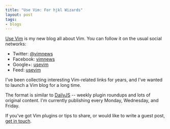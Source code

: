```yaml
---
title: "Use Vim: For hjkl Wizards"
layout: post
tags:
- blogs
---
```


[Use Vim](http://usevim.com/) is my new blog all about Vim.  You can follow it on the usual social networks:

* Twitter: [@vimnews](http://twitter.com/#!/vimnews)
* Facebook: [vimnews](https://www.facebook.com/vimnews)
* Google+: [usevim](https://plus.google.com/102329700005777172238)
* Feed: [usevim](http://feeds.feedburner.com/usevim)

I've been collecting interesting Vim-related links for years, and I've wanted to launch a Vim blog for a long time.

The format is similar to [DailyJS](http://dailyjs.com/) -- weekly plugin roundups and lots of original content.  I'm currently publishing every Monday, Wednesday, and Friday.

If you've got Vim plugins or tips to share, or would like to write a guest post, [get in touch](http://usevim.com/contact.html).
